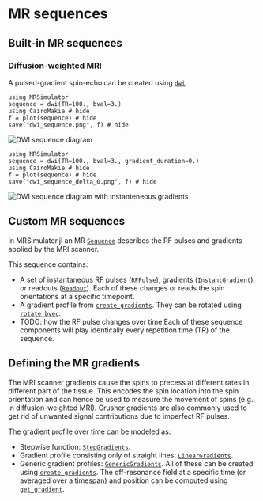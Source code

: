 # MR sequences
## Built-in MR sequences
### Diffusion-weighted MRI
A pulsed-gradient spin-echo can be created using [`dwi`](@ref)
```@example
using MRSimulator
sequence = dwi(TR=100., bval=3.)
using CairoMakie # hide
f = plot(sequence) # hide
save("dwi_sequence.png", f) # hide
```  
![DWI sequence diagram](dwi_sequence.png)

```@example
using MRSimulator
sequence = dwi(TR=100., bval=3., gradient_duration=0.)
using CairoMakie # hide
f = plot(sequence) # hide
save("dwi_sequence_delta_0.png", f) # hide
```  
![DWI sequence diagram with instanteneous gradients](dwi_sequence_delta_0.png)
## Custom MR sequences
In MRSimulator.jl an MR [`Sequence`](@ref) describes the RF pulses and gradients applied by the MRI scanner.

This sequence contains:
- A set of instantaneous RF pulses ([`RFPulse`](@ref)), gradients ([`InstantGradient`](@ref)), or readouts ([`Readout`](@ref)). Each of these changes or reads the spin orientations at a specific timepoint.
- A gradient profile from [`create_gradients`](@ref). They can be rotated using [`rotate_bvec`](@ref).
- TODO: how the RF pulse changes over time
Each of these sequence components will play identically every repetition time (TR) of the sequence.

## Defining the MR gradients
The MRI scanner gradients cause the spins to precess at different rates in different part of the tissue.
This encodes the spin location into the spin orientation and can hence be used to measure the movement of spins (e.g., in diffusion-weighted MRI).
Crusher gradients are also commonly used to get rid of unwanted signal contributions due to imperfect RF pulses.

The gradient profile over time can be modeled as:
- Stepwise function: [`StepGradients`](@ref).
- Gradient profile consisting only of straight lines: [`LinearGradients`](@ref).
- Generic gradient profiles: [`GenericGradients`](@ref).
All of these can be created using [`create_gradients`](@ref).
The off-resonance field at a specific time (or averaged over a timespan) and position can be computed using [`get_gradient`](@ref).
